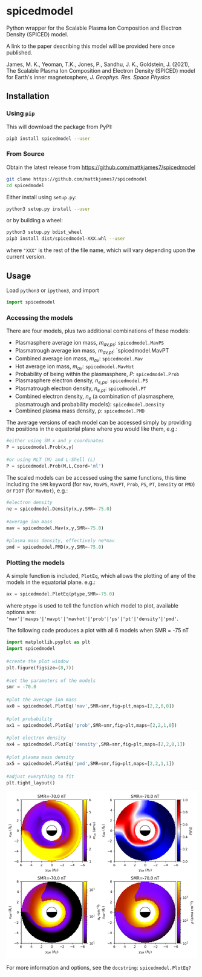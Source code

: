 # spicedmodel

Python wrapper for the Scalable Plasma Ion Composition and Electron Density (SPICED) model.

A link to the paper describing this model will be provided here once published.

James, M. K., Yeoman, T.K., Jones, P., Sandhu, J. K., Goldstein, J. (2021), The Scalable Plasma Ion Composition and Electron Density (SPICED) model for Earth's inner magnetosphere, *J. Geophys. Res. Space Physics*



## Installation

### Using `pip`

This will download the package from PyPI:

```bash
pip3 install spicedmodel --user
```

### From Source

Obtain the latest release from https://github.com/mattkjames7/spicedmodel

```bash
git clone https://github.com/mattkjames7/spicedmodel
cd spicedmodel
```

Either install using `setup.py`:

```bash
python3 setup.py install --user
```

or by building a wheel:

```bash
python3 setup.py bdist_wheel
pip3 install dist/spicedmodel-XXX.whl --user
```

where `"XXX"` is the rest of the file name, which will vary depending upon the current version.

## Usage

Load `python3` or `ipython3`, and import

```python
import spicedmodel
```

### Accessing the models

There are four models, plus two additional combinations of these models:

* Plasmasphere average ion mass, *m<sub>av,ps</sub>*: `spicedmodel.MavPS`
* Plasmatrough average ion mass, *m<sub>av,pt</sub>*: `spicedmodel.MavPT
* Combined average ion mass, *m<sub>av</sub>*: `spicedmodel.Mav`
* Hot average ion mass, *m<sub>av</sub>*: `spicedmodel.MavHot`
* Probability of being within the plasmasphere, *P*: `spicedmodel.Prob`
* Plasmasphere electron density, *n<sub>e,ps</sub>*: `spicedmodel.PS`
* Plasmatrough electron density, *n<sub>e,pt</sub>*: `spicedmodel.PT`
* Combined electron density, *n<sub>e</sub>* (a combination of plasmasphere, plasmatrough and probability models): `spicedmodel.Density`
* Combined plasma mass density, &rho;: `spicedmodel.PMD`  

The average versions of each model can be accessed simply by providing the positions in the equatorial plane where you would like them, e.g.:

```python
#either using SM x and y coordinates
P = spicedmodel.Prob(x,y)

#or using MLT (M) and L-Shell (L)
P = spicedmodel.Prob(M,L,Coord='ml')
```

The scaled models can be accessed using the same functions, this time including the `SMR` keyword (for `Mav`, `MavPS`, `MavPT`, `Prob`, `PS`, `PT`, `Density` or `PMD`) or `F107` (for `MavHot`), e.g.:

```python
#electron density
ne = spicedmodel.Density(x,y,SMR=-75.0)

#average ion mass
mav = spicedmodel.Mav(x,y,SMR=-75.0)

#plasma mass density, effectively ne*mav
pmd = spicedmodel.PMD(x,y,SMR=-75.0)
```

### Plotting the models

A simple function is included, `PlotEq`, which allows the plotting of any of the models in the equatorial plane. e.g.:

```python
ax = spicedmodel.PlotEq(ptype,SMR=-75.0)
```

where `ptype` is used to tell the function which model to plot, available options are: `'mav'|'mavps'|'mavpt'|'mavhot'|'prob'|'ps'|'pt'|'density'|'pmd'`.

The following code produces a plot with all 6 models when SMR = -75 nT

```python
import matplotlib.pyplot as plt
import spicedmodel

#create the plot window
plt.figure(figsize=(8,7))

#set the parameters of the models
smr = -70.0

#plot the average ion mass
ax0 = spicedmodel.PlotEq('mav',SMR=smr,fig=plt,maps=[2,2,0,0])

#plot probability 
ax1 = spicedmodel.PlotEq('prob',SMR=smr,fig=plt,maps=[2,2,1,0])

#plot electron density 
ax4 = spicedmodel.PlotEq('density',SMR=smr,fig=plt,maps=[2,2,0,1])

#plot plasma mass density
ax5 = spicedmodel.PlotEq('pmd',SMR=smr,fig=plt,maps=[2,2,1,1])

#adjust everything to fit
plt.tight_layout()
```

![example.png](example.png)

For more information and options, see the `docstring`: `spicedmodel.PlotEq?`





